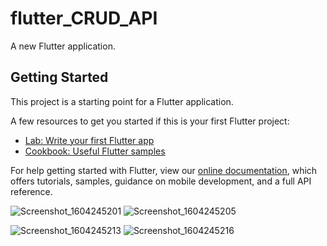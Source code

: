 # flutter_CRUD_API

A new Flutter application.

## Getting Started

This project is a starting point for a Flutter application.

A few resources to get you started if this is your first Flutter project:

- [Lab: Write your first Flutter app](https://flutter.dev/docs/get-started/codelab)
- [Cookbook: Useful Flutter samples](https://flutter.dev/docs/cookbook)

For help getting started with Flutter, view our
[online documentation](https://flutter.dev/docs), which offers tutorials,
samples, guidance on mobile development, and a full API reference.


![Screenshot_1604245201](https://user-images.githubusercontent.com/50890978/97807500-4b4b2f00-1c72-11eb-9f5b-370943ad2072.png)    ![Screenshot_1604245205](https://user-images.githubusercontent.com/50890978/97807502-4e461f80-1c72-11eb-9f71-ea121be97d0f.png)

![Screenshot_1604245213](https://user-images.githubusercontent.com/50890978/97807503-4edeb600-1c72-11eb-9719-b75b67345bd0.png)    ![Screenshot_1604245216](https://user-images.githubusercontent.com/50890978/97807507-500fe300-1c72-11eb-8f92-e631ffcb8bb3.png)
